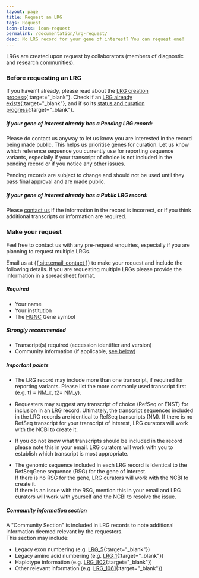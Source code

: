 ```yaml
---
layout: page
title: Request an LRG
tags: Request
icon-class: icon-request
permalink: /documentation/lrg-request/
desc: No LRG record for your gene of interest? You can request one!
---
```



LRGs are created upon request by collaborators (members of diagnostic and research communities).  

<h3 class="icon-stop smaller-icon margin-top-30" id="before-requesting-an-lrg">Before requesting an LRG</h3>

If you haven’t already, please read about the [LRG creation process](/documentation/lrg-creation){:target="_blank"}. Check if an [LRG already exists](/search/?query=*){:target="_blank"}, and if so its [status and curation progress](/curation-status){:target="_blank"}.

<div class="margin-left-20 margin-bottom-20">
  
  <h5 id="if-your-gene-of-interest-already-has-a-pending-lrg-record">If your gene of interest already has a Pending LRG record:</h5>


  <p>Please do contact us anyway to let us know you are interested in the record being made public. 
  This helps us prioritise genes for curation.  Let us know which reference sequence you currently use for reporting sequence variants, especially if your transcript of choice is not included in the pending record or if you notice any other issues.</p>

  <div class="clearfix margin-bottom-20">
    <div class="left icon-info close-icon-0 note_header"></div>
    <div class="left note_content">Pending records are subject to change and should not be used until they pass final approval and are made public.</div>
  </div>


  <h5 id="if-your-gene-of-interest-already-has-a-public-lrg-record">If your gene of interest already has a Public LRG record:</h5>

  <p>Please <a href="mailto:{{ site.email_contact }}">contact us</a> if the information in the record is incorrect, or if you think additional transcripts or information are required.</p>

</div>

<div class="margin-bottom-40"></div>



<h3 class="icon-request smaller-icon" id="make-your-request">Make your request</h3>

Feel free to contact us with any pre-request enquiries, especially if you are planning to request multiple LRGs.
 
Email us at <a href="mailto:{{ site.email_contact }}">{{ site.email_contact }}</a> to make your request and include the following details. If you
are requesting multiple LRGs please provide the information in a spreadsheet format.
 
<div class="highlight_block margin-bottom-20">
  <h5 id="required" class="margin-top-0">Required</h5>
  <ul>
    <li>Your name</li>
    <li>Your institution</li>
    <li>The <a class="icon-external-link" href="{{ site.urls.hgnc }}" target="_blank">HGNC</a> Gene symbol</li>
  </ul>

  <div class="margin-top-20"></div>

  <h5 id="strongly-recommended">Strongly recommended</h5>
  <ul>
    <li>Transcript(s) required (accession identifier and version)</li>
    <li>Community information (if applicable, <a href="#community-information-section">see below</a>)</li>
  </ul>
</div>


##### Important points
 
* The LRG record may include more than one transcript, if required for reporting variants.
Please list the more commonly used transcript first (e.g. t1 = NM_x, t2= NM_y). 

* Requesters may suggest any transcript of choice (RefSeq or ENST) for inclusion in an LRG record. Ultimately, the transcript sequences included in the LRG records are identical to RefSeq transcripts (NM).  If there is no RefSeq transcript for your transcript of interest, LRG curators will work with the NCBI to create it.
 
* If you do not know what transcripts should be included in the record please note this in your email.  LRG curators will work with you to establish which transcript is most appropriate.
 
* The genomic sequence included in each LRG record is identical to the RefSeqGene sequence (RSG) for the gene of interest.  
If there is no RSG for the gene, LRG curators will work with the NCBI to create it.  
If there is an issue with the RSG, mention this in your email and LRG curators will work with yourself and the NCBI to resolve the issue.

<div class="margin-bottom-30"></div>

##### Community information section
 
A "Community Section" is included in LRG records to note additional information deemed relevant by the requesters.  
This section may include:

* Legacy exon numbering (e.g. [LRG_5](/search/?query=LRG_5){:target="_blank"})
* Legacy amino acid numbering (e.g. [LRG_1](/search/?query=LRG_1){:target="_blank"})
* Haplotype information (e.g. [LRG_802](/search/?query=LRG_802){:target="_blank"})
* Other relevant information (e.g. [LRG_1061](/search/?query=LRG_1061){:target="_blank"})

